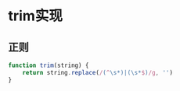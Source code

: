 # trim实现

## 正则

```js
function trim(string) {
    return string.replace(/(^\s*)|(\s*$)/g, '')
}
```